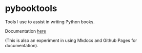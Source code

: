 # pybooktools
Tools I use to assist in writing Python books.

Documentation [here](https://bruceeckel.github.io/pybooktools/)

(This is also an experiment in using Mkdocs and Github Pages for documentation).
